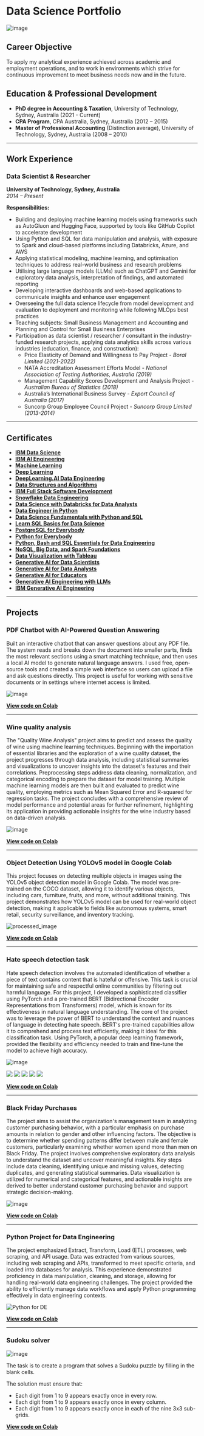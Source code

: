 # Data Science Portfolio
![image](https://github.com/Michael-S777/portfolio/assets/61314039/73fe024d-14de-4e18-9fd4-7d1bd357e0cf)


## Career Objective
To apply my analytical experience achieved across academic and employment operations, and to work in environments which strive for continuous improvement to meet business needs now and in the future.

## Education & Professional Development

- **PhD degree in Accounting & Taxation**, University of Technology, Sydney, Australia (2021 - Current)
- **CPA Program**,
  CPA Australia, Sydney, Australia (2012 – 2015)
- **Master of Professional Accounting** (Distinction average),
  University of Technology, Sydney, Australia (2008 – 2010)
 
---
## Work Experience

### Data Scientist & Researcher
**University of Technology, Sydney, Australia**  
*2014 – Present*

**Responsibilities:**
- Building and deploying machine learning models using frameworks such as AutoGluon and Hugging Face, supported by tools like GitHub Copilot to accelerate development
- Using Python and SQL for data manipulation and analysis, with exposure to Spark and cloud-based platforms including Databricks, Azure, and AWS
- Applying statistical modeling, machine learning, and optimisation techniques to address real-world business and research problems
- Utilising large language models (LLMs) such as ChatGPT and Gemini for exploratory data analysis, interpretation of findings, and automated reporting
- Developing interactive dashboards and web-based applications to communicate insights and enhance user engagement
- Overseeing the full data science lifecycle from model development and evaluation to deployment and monitoring while following MLOps best practices
- Teaching subjects: Small Business Management and Accounting and Planning and Control for Small Business Enterprises
- Participation as data scientist / researcher / consultant in the industry-funded research projects, applying data analytics skills across various industries (education, finance, and construction):
   - Price Elasticity of Demand and Willingness to Pay Project  - *Boral Limited (2021-2022)*
   - NATA Accreditation Assessment Efforts Model - *National Association of Testing Authorities, Australia (2019)*
  - Management Capability Scores Development and Analysis Project - *Australian Bureau of Statistics (2018)*
  - Australia’s International Business Survey - *Export Council of Australia (2017)*
  - Suncorp Group Employee Council Project - *Suncorp Group Limited (2013-2014)*

--- 
## Certificates
- **[IBM Data Science](https://www.coursera.org/account/accomplishments/professional-cert/SP56FSEAQ5ZA)**
- **[IBM AI Engineering](https://coursera.org/share/82db3e63c5db90cb21558c18d2fc80f8)**
- **[Machine Learning](https://www.coursera.org/account/accomplishments/specialization/MEBN2FNAVPZL)**
- **[Deep Learning](https://www.coursera.org/account/accomplishments/specialization/BAVSUCCGB96R)**
- **[DeepLearning.AI Data Engineering](https://www.coursera.org/account/accomplishments/professional-cert/GXWHKNCQY08O)**
- **[Data Structures and Algorithms](https://coursera.org/share/452f41c5ad2820ca01fc209b2b3efa22)**
- **[IBM Full Stack Software Development](https://www.coursera.org/account/accomplishments/professional-cert/6J9WSUDD7HNJ)**
- **[Snowflake Data Engineering](https://coursera.org/share/51c3bcfb2b731a2e7f3ac62e1cf0d9cf)**
- **[Data Science with Databricks for Data Analysts](https://coursera.org/share/1833c6ce3e91d225bfd509b8a46cedb6)**
- **[Data Engineer in Python](https://www.datacamp.com/statement-of-accomplishment/track/9d517315d67ac2e34c5765717fb7f560d85d69e8?raw=1)**
- **[Data Science Fundamentals with Python and SQL](https://www.coursera.org/account/accomplishments/specialization/29NQSAB3ZAZ7)**
- **[Learn SQL Basics for Data Science](https://www.coursera.org/account/accomplishments/specialization/7JZT6H3TH4HK)**
- **[PostgreSQL for Everybody](https://www.coursera.org/account/accomplishments/specialization/743399HD1JT7)**
- **[Python for Everybody](https://www.coursera.org/account/accomplishments/specialization/N3P27B9BC4G7)**
- **[Python, Bash and SQL Essentials for Data Engineering](https://www.coursera.org/account/accomplishments/specialization/1R860J8ZVAHN)**
- **[NoSQL, Big Data, and Spark Foundations](https://www.coursera.org/account/accomplishments/specialization/AGMONTFA4HAA)**
- **[Data Visualization with Tableau](https://coursera.org/share/08f83118a1d2b0a88affd7037be171bb)**
- **[Generative AI for Data Scientists](https://www.coursera.org/account/accomplishments/specialization/DPUEDK02C6IJ)**
- **[Generative AI for Data Analysts](https://www.coursera.org/account/accomplishments/specialization/1IP6OOPOS59P)**
- **[Generative AI for Educators](https://www.coursera.org/account/accomplishments/specialization/2D6YW6L7W8I3)**
- **[Generative AI Engineering with LLMs](https://www.coursera.org/account/accomplishments/specialization/MUJD5WKHVIQ1)**
- **[IBM Generative AI Engineering](https://www.coursera.org/account/accomplishments/professional-cert/Z2XKKQGW0AC9)**

---
## Projects

### PDF Chatbot with AI-Powered Question Answering
Built an interactive chatbot that can answer questions about any PDF file. The system reads and breaks down the document into smaller parts, finds the most relevant sections using a smart matching technique, and then uses a local AI model to generate natural language answers. I used free, open-source tools and created a simple web interface so users can upload a file and ask questions directly. This project is useful for working with sensitive documents or in settings where internet access is limited.

![image](https://github.com/user-attachments/assets/f54f9650-06e6-4e7e-8a3b-18ae9bd8e45b)

**[View code on Colab](https://colab.research.google.com/drive/1v66r8dLCSCLakn_BPLIEDPlp6xnkN9xk?usp=sharing)**

---

### Wine quality analysis
The "Quality Wine Analysis" project aims to predict and assess the quality of wine using machine learning techniques. Beginning with the importation of essential libraries and the exploration of a wine quality dataset, the project progresses through data analysis, including statistical summaries and visualizations to uncover insights into the dataset's features and their correlations. Preprocessing steps address data cleaning, normalization, and categorical encoding to prepare the dataset for model training. Multiple machine learning models are then built and evaluated to predict wine quality, employing metrics such as Mean Squared Error and R-squared for regression tasks. The project concludes with a comprehensive review of model performance and potential areas for further refinement, highlighting its application in providing actionable insights for the wine industry based on data-driven analysis.

![image](https://github.com/user-attachments/assets/54453745-32c9-4394-9a9e-281cc08b5ff8)


**[View code on Colab](https://colab.research.google.com/drive/1icNFHcw1B6Mwi_rgaKRt2QNT6_7mUJWS?usp=sharing)**

---
### Object Detection Using YOLOv5 model in Google Colab
This project focuses on detecting multiple objects in images using the YOLOv5 object detection model in Google Colab. The model was pre-trained on the COCO dataset, allowing it to identify various objects, including cars, furniture, fruits, and more, without additional training. This project demonstrates how YOLOv5 model can be used for real-world object detection, making it applicable to fields like autonomous systems, smart retail, security surveillance, and inventory tracking.

![processed_image](https://github.com/user-attachments/assets/b20e94b6-a5fd-4a14-917c-a63c9fca95d1)


**[View code on Colab](https://colab.research.google.com/drive/1KofFAbshpSBXIBzMqzypi5oUWELDD59S?usp=sharing)**

---
### Hate speech detection task
Hate speech detection involves the automated identification of whether a piece of text contains content that is hateful or offensive. This task is crucial for maintaining safe and respectful online communities by filtering out harmful language. For this project, I developed a sophisticated classifier using PyTorch and a pre-trained BERT (Bidirectional Encoder Representations from Transformers) model, which is known for its effectiveness in natural language understanding.
The core of the project was to leverage the power of BERT to understand the context and nuances of language in detecting hate speech. BERT's pre-trained capabilities allow it to comprehend and process text efficiently, making it ideal for this classification task. Using PyTorch, a popular deep learning framework, provided the flexibility and efficiency needed to train and fine-tune the model to achieve high accuracy.

![image](https://github.com/user-attachments/assets/77a13acc-dbc6-4ec0-a959-9adb8ff3ba23)


[![](https://img.shields.io/badge/Python-white?logo=Python)](#) [![](https://img.shields.io/badge/Jupyter-white?logo=Jupyter)](#) [![](https://img.shields.io/badge/PyTorch-white?logo=pytorch)](#) [![](https://img.shields.io/badge/Twitter-white?logo=Twitter)](#) [![](https://img.shields.io/badge/HuggingFace_Transformers-white?logo=huggingface)](#)

**[View code on Colab](https://colab.research.google.com/drive/1d_q0vUpgwmbN7imUcdsbuDwJ61OuBjvO?usp=sharing)**

---
### Black Friday Purchases
The project aims to assist the organization's management team in analyzing customer purchasing behavior, with a particular emphasis on purchase amounts in relation to gender and other influencing factors. The objective is to determine whether spending patterns differ between male and female customers, particularly examining whether women spend more than men on Black Friday. The project involves comprehensive exploratory data analysis to understand the dataset and uncover meaningful insights. Key steps include data cleaning, identifying unique and missing values, detecting duplicates, and generating statistical summaries. Data visualization is utilized for numerical and categorical features, and actionable insights are derived to better understand customer purchasing behavior and support strategic decision-making.

![image](https://github.com/user-attachments/assets/3b1b5fa7-114c-4a50-a2ec-81cd8d861ae5)


**[View code on Colab](https://colab.research.google.com/drive/1DCYDU0KGvloirSs0LgbIYlSirrZoUnkW?usp=sharing)**

---
### Python Project for Data Engineering
The project emphasized Extract, Transform, Load (ETL) processes, web scraping, and API usage. Data was extracted from various sources, including web scraping and APIs, transformed to meet specific criteria, and loaded into databases for analysis. This experience demonstrated proficiency in data manipulation, cleaning, and storage, allowing for handling real-world data engineering challenges. The project provided the ability to efficiently manage data workflows and apply Python programming effectively in data engineering contexts.

![Python for DE](https://github.com/user-attachments/assets/617f1686-69b5-44e1-b829-b344f148c02a)

**[View code on Colab](https://colab.research.google.com/drive/1Hh-G_HKm93DOQV2QLuwZVIzoy0uX83mP?usp=sharing)**

---
### Sudoku solver
![image](https://github.com/user-attachments/assets/fe72c0b4-fcff-4244-ade4-c04fc65f4e7e)

The task is to create a program that solves a Sudoku puzzle by filling in the blank cells.

The solution must ensure that:

- Each digit from 1 to 9 appears exactly once in every row.
- Each digit from 1 to 9 appears exactly once in every column.
- Each digit from 1 to 9 appears exactly once in each of the nine 3x3 sub-grids.

**[View code on Colab](https://colab.research.google.com/drive/1XG8HPPZ5oSMzKllwFQ1t7OffBgYX9ZJE?usp=sharing)**
